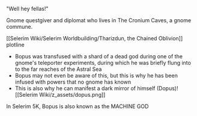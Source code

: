 

"Well hey fellas!"

Gnome questgiver and diplomat who lives in The Cronium Caves, a gnome commune.

[[Selerim Wiki/Selerim Worldbuilding/Tharizdun, the Chained Oblivion]] plotline
- Bopus was transfused with a shard of a dead god during one of the gnome's teleporter experiments, during which he was briefly flung into to the far reaches of the Astral Sea 
- Bopus may not even be aware of this, but this is why he has been infused with powers that no gnome has known 
- This is also why he can manifest a dark mirror of himself (Dopus)![[Selerim Wiki/z_assets/dopus.png]]


In Selerim 5K, Bopus is also known as the MACHINE GOD